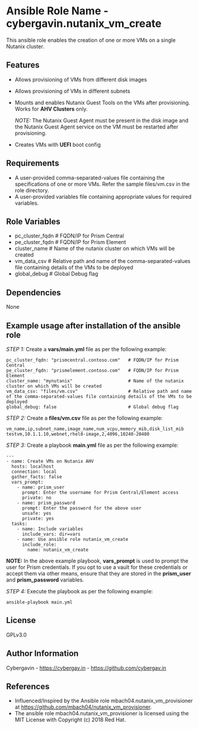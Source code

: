 Ansible Role Name - cybergavin.nutanix_vm_create
================================================

This ansible role enables the creation of one or more VMs on a single Nutanix cluster.

Features
---------

- Allows provisioning of VMs from different disk images
- Allows provisioning of VMs in different subnets
- Mounts and enables Nutanix Guest Tools on the VMs after provisioning. Works for **AHV Clusters** only.

  *NOTE:* The Nutanix Guest Agent must be present in the disk image and the Nutanix Guest Agent service on the VM must be restarted after provisioning.

- Creates VMs with **UEFI** boot config

Requirements
------------

- A user-provided comma-separated-values file containing the specifications of one or more VMs. Refer the sample files/vm.csv in the role directory.
- A user-provided variables file containing appropriate values for required variables.

Role Variables
--------------

- pc_cluster_fqdn   # FQDN/IP for Prism Central
- pe_cluster_fqdn   # FQDN/IP for Prism Element
- cluster_name      # Name of the nutanix cluster on which VMs will be created 
- vm_data_csv       # Relative path and name of the comma-separated-values file containing details of the VMs to be deployed
- global_debug      # Global Debug flag


Dependencies
------------

None


Example usage after installation of the ansible role
-----------------------------------------------------

*STEP 1:* Create a **vars/main.yml** file as per the following example:

    pc_cluster_fqdn: "prismcentral.contoso.com"   # FQDN/IP for Prism Central
    pe_cluster_fqdn: "prismelement.contoso.com"   # FQDN/IP for Prism Element
    cluster_name: "mynutanix"                     # Name of the nutanix cluster on which VMs will be created
    vm_data_csv: "files/vm.csv"                   # Relative path and name of the comma-separated-values file containing details of the VMs to be deployed
    global_debug: false                           # Global debug flag


*STEP 2:* Create a **files/vm.csv** file as per the following example:

    vm_name,ip,subnet_name,image_name,num_vcpu,memory_mib,disk_list_mib
    testvm,10.1.1.10,webnet,rhel8-image,2,4096,10240-20480


*STEP 3:* Create a playbook **main.yml** file as per the following example:   

    ---
    - name: Create VMs on Nutanix AHV
      hosts: localhost
      connection: local
      gather_facts: false
      vars_prompt:
        - name: prism_user
          prompt: Enter the username for Prism Central/Element access
          private: no
        - name: prism_password
          prompt: Enter the password for the above user
          unsafe: yes
          private: yes
      tasks:
        - name: Include variables
          include_vars: dir=vars
        - name: Use ansible role nutanix_vm_create
          include_role:
            name: nutanix_vm_create

**NOTE:** In the above example playbook, **vars_prompt** is used to prompt the user for Prism credentials. If you opt to
use a vault for these credentials or accept them via other means, ensure that they are stored in the **prism_user** and **prism_password** variables.


*STEP 4:* Execute the playbook as per the following example:

    ansible-playbook main.yml


License
-------

GPLv3.0


Author Information
------------------

Cybergavin - https://cybergav.in - https://github.com/cybergav.in


References
-----------

- Influenced/Inspired by the Ansible role mbach04.nutanix_vm_provisioner at https://github.com/mbach04/nutanix_vm_provisioner.
- The ansible role mbach04.nutanix_vm_provisioner is licensed using the MIT License with Copyright (c) 2018 Red Hat.